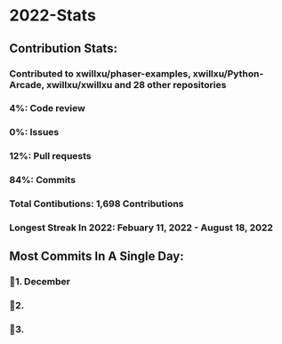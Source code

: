 # 2022-Stats

## Contribution Stats:
### Contributed to xwillxu/phaser-examples, xwillxu/Python-Arcade, xwillxu/xwillxu and 28 other repositories
### 4%: Code review
### 0%: Issues
### 12%: Pull requests
### 84%: Commits
### Total Contibutions: 1,698 Contributions

### Longest Streak In 2022: Febuary 11, 2022 - August 18, 2022
## Most Commits In A Single Day:
### 🥇1. December
### 🥈2.
### 🥉3.
